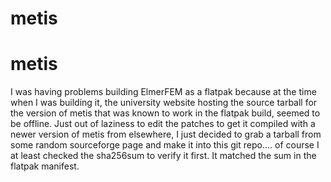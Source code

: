 # metis
# metis

I was having problems building ElmerFEM as a flatpak because at the time when I was building it, the university website hosting the source tarball for the version of metis that was known to work in the flatpak build, seemed to be offline. Just out of laziness to edit the patches to get it compiled with a newer version of metis from elsewhere, I just decided to grab a tarball from some random sourceforge page and make it into this git repo.... of course I at least checked the sha256sum to verify it first. It matched the sum in the flatpak manifest.
